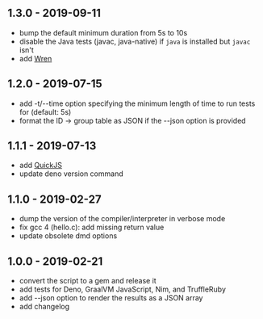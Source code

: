 ## 1.3.0 - 2019-09-11

- bump the default minimum duration from 5s to 10s
- disable the Java tests (javac, java-native) if `java` is installed but
  `javac` isn't
- add [Wren](http://wren.io/)

## 1.2.0 - 2019-07-15

- add -t/--time option specifying the minimum length of time to run tests for
 (default: 5s)
- format the ID -> group table as JSON if the --json option is provided

## 1.1.1 - 2019-07-13

- add [QuickJS](https://bellard.org/quickjs/)
- update deno version command

## 1.1.0 - 2019-02-27

- dump the version of the compiler/interpreter in verbose mode
- fix gcc 4 (hello.c): add missing return value
- update obsolete dmd options

## 1.0.0 - 2019-02-21

- convert the script to a gem and release it
- add tests for Deno, GraalVM JavaScript, Nim, and TruffleRuby
- add --json option to render the results as a JSON array
- add changelog
